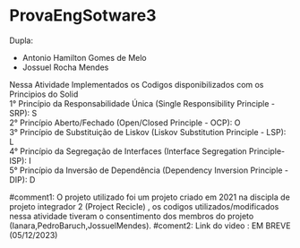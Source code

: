 ﻿# ProvaEngSotware3
Dupla:
- Antonio Hamilton Gomes de Melo
- Jossuel Rocha Mendes

Nessa Atividade Implementados os Codigos disponibilizados com os Principios do Solid <br>
1° Princípio da Responsabilidade Única (Single Responsibility Principle - SRP): S <br>
2° Princípio Aberto/Fechado (Open/Closed Principle - OCP):                      O <br>
3° Princípio de Substituição de Liskov (Liskov Substitution Principle - LSP):   L <br>
4° Princípio da Segregação de Interfaces (Interface Segregation Principle-ISP): I <br>
5° Princípio da Inversão de Dependência (Dependency Inversion Principle - DIP): D <br>

#comment1:
O projeto utilizado foi um projeto criado em 2021 na discipla de projeto integrador 2 (Project Recicle) , os codigos utilizados/modificados nessa atividade tiveram o consentimento dos membros do projeto (Ianara,PedroBaruch,JossuelMendes).
#coment2:
Link do video : EM BREVE (05/12/2023)

